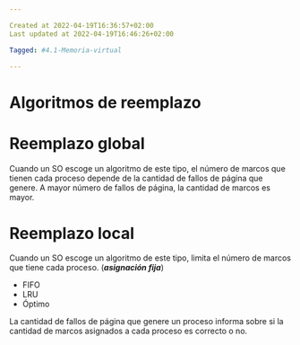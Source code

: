 ```yaml
---

Created at 2022-04-19T16:36:57+02:00
Last updated at 2022-04-19T16:46:26+02:00

Tagged: #4.1-Memoria-virtual

---
```


# Algoritmos de reemplazo


# Reemplazo global

Cuando un SO escoge un algoritmo de este tipo, el número de marcos que tienen cada proceso depende de la cantidad de fallos de página que genere.
A mayor número de fallos de página, la cantidad de marcos es mayor.


# Reemplazo local

Cuando un SO escoge un algoritmo de este tipo, limita el número de marcos que tiene cada proceso. (**_asignación fija_**)

* FIFO
* LRU
* Óptimo

La cantidad de fallos de página que genere un proceso informa sobre si la cantidad de marcos asignados a cada proceso es correcto o no.
